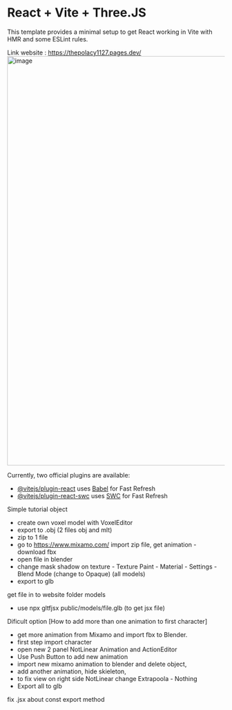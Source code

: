 # React + Vite + Three.JS

This template provides a minimal setup to get React working in Vite with HMR and some ESLint rules.

Link website : https://thepolacy1127.pages.dev/
<img width="949" alt="image" src="https://github.com/Grandpa1001/ThePolacyShowTime/assets/28570039/80c4b386-de13-4576-9b52-1db9bd17d0c3">


Currently, two official plugins are available:


- [@vitejs/plugin-react](https://github.com/vitejs/vite-plugin-react/blob/main/packages/plugin-react/README.md) uses [Babel](https://babeljs.io/) for Fast Refresh
- [@vitejs/plugin-react-swc](https://github.com/vitejs/vite-plugin-react-swc) uses [SWC](https://swc.rs/) for Fast Refresh

Simple tutorial object
- create own voxel model with VoxelEditor
- export to .obj (2 files obj and mlt)
- zip to 1 file
- go to https://www.mixamo.com/ import zip file, get animation - download fbx
- open file in blender 
- change mask shadow on texture - Texture Paint - Material - Settings - Blend Mode (change to Opaque) (all models)
- export to glb

get file in to website folder models

- use  npx gltfjsx public/models/file.glb    (to get jsx file)

Dificult option [How to add more than one animation to first character]
- get more animation from Mixamo and import fbx to Blender.
- first step import character 
- open new 2 panel  NotLinear Animation and ActionEditor
- Use Push Button to add new animation
- import new mixamo animation to blender and delete object,
- add another animation, hide skieleton, 
- to fix view on right side NotLinear change Extrapoola - Nothing
- Export all to glb

fix .jsx about const export method
